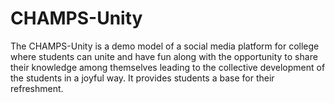 # CHAMPS-Unity
The CHAMPS-Unity  is a demo model of a social media platform for college  where students can unite and have fun along with the opportunity to share their knowledge among themselves leading to the collective development of the students in a joyful way. It provides students a base for their refreshment. 
